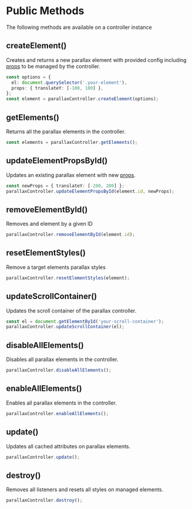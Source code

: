 # Public Methods

The following methods are available on a controller instance

## createElement()

Creates and returns a new parallax element with provided config including [props](/docs/usage/props) to be managed by the controller.

```ts
const options = {
  el: document.querySelector('.your-element'),
  props: { translateY: [-100, 100] },
};
const element = parallaxController.createElement(options);
```

## getElements()

Returns all the parallax elements in the controller.

```ts
const elements = parallaxController.getElements();
```

## updateElementPropsById()

Updates an existing parallax element with new [props](/docs/usage/props).

```ts
const newProps = { translateY: [-200, 200] };
parallaxController.updateElementPropsById(element.id, newProps);
```

## removeElementById()

Removes and element by a given ID

```ts
parallaxController.removeElementById(element.id);
```

## resetElementStyles()

Remove a target elements parallax styles

```ts
parallaxController.resetElementStyles(element);
```

## updateScrollContainer()

Updates the scroll container of the parallax controller.

```ts
const el = document.getElementById('your-scroll-container');
parallaxController.updateScrollContainer(el);
```

## disableAllElements()

Disables all parallax elements in the controller.

```ts
parallaxController.disableAllElements();
```

## enableAllElements()

Enables all parallax elements in the controller.

```ts
parallaxController.enableAllElements();
```

## update()

Updates all cached attributes on parallax elements.

```ts
parallaxController.update();
```

## destroy()

Removes all listeners and resets all styles on managed elements.

```ts
parallaxController.destroy();
```
